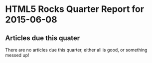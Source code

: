 HTML5 Rocks Quarter Report for 2015-06-08
=========================================

Articles due this quater
------------------------

There are no articles due this quarter, either all is good, or something messed up!

